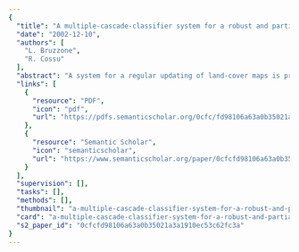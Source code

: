 ```yaml
---
{
  "title": "A multiple-cascade-classifier system for a robust and partially unsupervised updating of land-cover maps",
  "date": "2002-12-10",
  "authors": [
    "L. Bruzzone",
    "R. Cossu"
  ],
  "abstract": "A system for a regular updating of land-cover maps is proposed that is based on the use of multitemporal remote sensing images. Such a system is able to address the updating problem under the realistic but critical constraint that, for the image to be classified (i.e., the most recent of the considered multitemporal dataset) no ground truth information is available. The system is composed of an ensemble of partially unsupervised classifiers integrated in a multiple-classifier architecture. Each classifier of the ensemble exhibits the following novel characteristics: (1) it is developed in the framework of the cascade-classification approach to exploit the temporal correlation existing between images acquired at different times in the considered area; and (2) it is based on a partially unsupervised methodology capable of accomplishing the classification process under the aforementioned critical constraint. Both a parametric maximum-likelihood (ML) classification approach and a nonparametric radial basis function (RBF) neural-network classification approach are used as basic methods for the development of partially unsupervised cascade classifiers. In addition, in order to generate an effective ensemble of classification algorithms, hybrid ML and RBF neural-network cascade classifiers are defined by exploiting the characteristics of the cascade-classification methodology. The results yielded by the different classifiers are combined by using standard unsupervised combination strategies. This allows the definition of a robust and accurate partially unsupervised classification system capable of analyzing a wide typology of remote sensing data (e.g., images acquired by passive sensors, synthetic aperture radar images, and multisensor and multisource data). Experimental results obtained on a real multitemporal and multisource dataset confirm the effectiveness of the proposed system.",
  "links": [
    {
      "resource": "PDF",
      "icon": "pdf",
      "url": "https://pdfs.semanticscholar.org/0cfc/fd98106a63a0b35021a3a1910ec53c62fc3a.pdf"
    },
    {
      "resource": "Semantic Scholar",
      "icon": "semanticscholar",
      "url": "https://www.semanticscholar.org/paper/0cfcfd98106a63a0b35021a3a1910ec53c62fc3a"
    }
  ],
  "supervision": [],
  "tasks": [],
  "methods": [],
  "thumbnail": "a-multiple-cascade-classifier-system-for-a-robust-and-partially-unsupervised-updating-of-land-cover-maps-thumb.jpg",
  "card": "a-multiple-cascade-classifier-system-for-a-robust-and-partially-unsupervised-updating-of-land-cover-maps-card.jpg",
  "s2_paper_id": "0cfcfd98106a63a0b35021a3a1910ec53c62fc3a"
}
---
```


